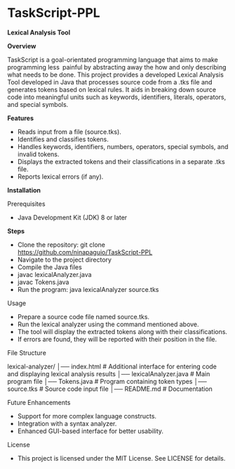 # TaskScript-PPL

**Lexical Analysis Tool**

**Overview**

TaskScript is a goal-orientated programming language that aims to make programming less painful by abstracting away the how and only describing what needs to be done. This project provides a developed Lexical Analysis Tool developed in Java that processes source code from a .tks file and generates tokens based on lexical rules. It aids in breaking down source code into meaningful units such as keywords, identifiers, literals, operators, and special symbols.

**Features**
- Reads input from a file (source.tks).
- Identifies and classifies tokens.
- Handles keywords, identifiers, numbers, operators, special symbols, and invalid tokens.
- Displays the extracted tokens and their classifications in a separate .tks file.
- Reports lexical errors (if any).

**Installation**

Prerequisites
- Java Development Kit (JDK) 8 or later

**Steps**

- Clone the repository: git clone https://github.com/ninapaguio/TaskScript-PPL
- Navigate to the project directory
- Compile the Java files
- javac lexicalAnalyzer.java
- javac Tokens.java
- Run the program: java lexicalAnalyzer source.tks

Usage
- Prepare a source code file named source.tks.
- Run the lexical analyzer using the command mentioned above.
- The tool will display the extracted tokens along with their classifications.
- If errors are found, they will be reported with their position in the file.

File Structure

lexical-analyzer/
│── index.html             # Additional interface for entering code and displaying lexical analysis results
│── lexicalAnalyzer.java   # Main program file
│── Tokens.java            # Program containing token types
│── source.tks             # Source code input file
│── README.md              # Documentation

Future Enhancements
- Support for more complex language constructs.
- Integration with a syntax analyzer.
- Enhanced GUI-based interface for better usability.

License
- This project is licensed under the MIT License. See LICENSE for details.

